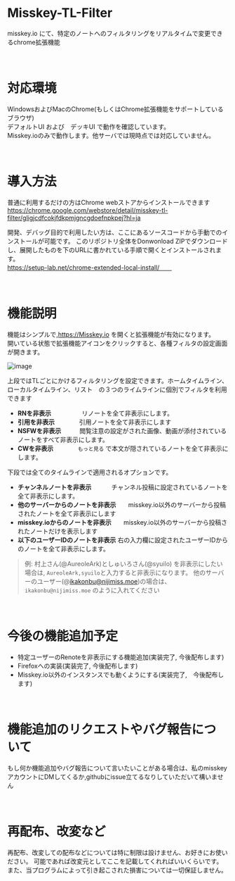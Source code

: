 # Misskey-TL-Filter
misskey.io にて、特定のノートへのフィルタリングをリアルタイムで変更できるchrome拡張機能  

　  

   
# 対応環境
WindowsおよびMacのChrome(もしくはChrome拡張機能をサポートしているブラウザ)  
デフォルトUI および　デッキUI で動作を確認しています。  
Misskey.ioのみで動作します。他サーバでは現時点では対応していません。

　  

# 導入方法
普通に利用するだけの方はChrome webストアからインストールできます
https://chrome.google.com/webstore/detail/misskey-tl-filter/gligjcdfcokjfdkpmjgncgdoefnpkpej?hl=ja

開発、デバッグ目的で利用したい方は、ここにあるソースコードから手動でのインストールが可能です。
このリポジトリ全体をDonwonload ZIPでダウンロードし、展開したものを下のURLに書かれている手順で開くとインストールされます。  
https://setup-lab.net/chrome-extended-local-install/　　

　  

# 機能説明
機能はシンプルで,https://Misskey.io を開くと拡張機能が有効になります。  
開いている状態で拡張機能アイコンをクリックすると、各種フィルタの設定画面が開きます。

![image](https://github.com/ikakonbu/Misskey-TL-Filter/assets/82440954/91f50301-3f5b-47ef-b67f-3626805468a0)

上段ではTLごとにかけるフィルタリングを設定できます。ホームタイムライン、ローカルタイムライン、リスト　の３つのライムラインに個別でフィルタを利用できます

* **RNを非表示**　　　　　リノートを全て非表示にします。
* **引用を非表示**　　　　引用ノートを全て非表示にします
* **NSFWを非表示**　　　閲覧注意の設定がされた画像、動画が添付されているノートをすべて非表示にします。
* **CWを非表示**　　　　`もっと見る` で本文が隠されているノートを全て非表示にします。
   
  
下段では全てのタイムラインで適用されるオプションです。
* **チャンネルノートを非表示**　　　  チャンネル投稿に設定されているノートを全て非表示にします。
* **他のサーバーからのノートを非表示**　　misskey.io以外のサーバーから投稿されたノートを全て非表示にします
* **misskey.ioからのノートを非表示**　　misskey.io以外のサーバーから投稿されたノートだけを表示します
* **以下のユーザーIDのノートを非表示** 右の入力欄に設定されたユーザーIDからのノートを全て非表示にします。

  
>例: 村上さん(@AureoleArk)としゅいろさん(@syuilo) を非表示にしたい場合は, ` AureoleArk,syuilo `と入力すると非表示になります。
>他のサーバーのユーザー(@ikakonbu@nijimiss.moe)の場合は、` ikakonbu@nijimiss.moe ` のように入れてください  

　  

# 今後の機能追加予定
* 特定ユーザーのRenoteを非表示にする機能追加(実装完了, 今後配布します)
* Firefoxへの実装(実装完了, 今後配布します)
* Misskey.io以外のインスタンスでも動くようにする(実装完了,　今後配布します)

　  

# 機能追加のリクエストやバグ報告について
もし何か機能追加やバグ報告について言いたいことがある場合は、私のmisskeyアカウントにDMしてくるか,githubにissue立てるなりしていただいて構いません  

　  

# 再配布、改変など
再配布、改変しての配布などについては特に制限は設けません、お好きにお使いださい。
可能であれば改変元としてここを記載してくれればいいくらいです。
また、当プログラムによって引き起こされた損害については一切保証しません。

